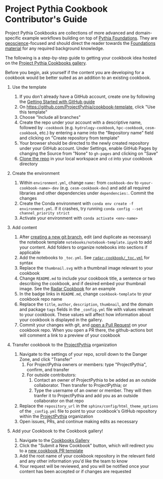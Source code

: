 # Project Pythia Cookbook Contributor's Guide

Project Pythia Cookbooks are collections of more advanced and domain-specific example
workflows building on top of [Pythia Foundations](https://foundations.projectpythia.org/landing-page.html).
They are [geoscience](https://en.wikipedia.org/wiki/Earth_science)-focused
and should direct the reader towards the [Foundations material](https://foundations.projectpythia.org/landing-page.html) for any required
background knowledge.

The following is a step-by-step guide to getting your cookbook idea
hosted on the [Project Pythia Cookbooks gallery](https://cookbooks.projectpythia.org).

Before you begin, ask yourself if the content you are developing for a cookbook would be better suited as an addition to an existing cookbook.

1. Use the template
   1. If you don't already have a GitHub account, create one by following the [Getting Started with GitHub guide](https://foundations.projectpythia.org/foundations/getting-started-github.html)
   1. On https://github.com/ProjectPythia/cookbook-template, click "Use this template"
   1. Choose "Include all branches"
   1. Create the repo under your account with a descriptive name, followed by `-cookbook` (e.g. `hydrology-cookbook`, `hpc-cookbook`, `cesm-cookbook`, etc.) by entering a name into the "Repository name" field and clicking on "Create repository from template"
   1. Your browser should be directed to the newly created repository under your GitHub account. Under Settings, enable GitHub Pages by changing the Source from "None" to `gh-pages` and clicking on "Save"
   1. [Clone the repo](https://foundations.projectpythia.org/foundations/github/github-cloning-forking.html) in your local workspace and `cd` into your cookbook directory
1. Create the environment
   1. Within `environment.yml`, change `name:` from `cookbook-dev` to `<your-cookbook-name>-dev` (e.g. `cesm-cookbook-dev`) and add all required libraries and other dependencies under `dependencies:`. Commit the changes
   1. Create the Conda environment with `conda env create -f environment.yml`. If it crashes, try running `conda config --set channel_priority strict`
   1. Activate your environment with `conda activate <env-name>`
1. Add content
   1. After [creating a new git branch](https://foundations.projectpythia.org/foundations/github/git-branches.html), edit (and duplicate as necessary) the notebook template `notebooks/notebook-template.ipynb` to add your content. Add folders to organize notebooks into sections if applicable
   1. Add the notebooks to `_toc.yml`. See [`radar-cookbook/_toc.yml`](https://github.com/ProjectPythia/radar-cookbook/blob/main/_toc.yml) for syntax
   1. Replace the `thumbnail.svg` with a thumbnail image relevant to your cookbook
   1. Change `README.md` to include your cookbook title, a sentence or two describing the cookbook, and if desired embed your thumbnail image. See the [Radar Cookbook](https://github.com/ProjectPythia/radar-cookbook/blob/main/README.md) for an example
   1. In the badge links in `README.md`, change `cookbook-template` to your cookbook repo name
   1. Replace the `title`, `author`, `description`, `thumbnail`, and the domain and package `tags` fields in the `_config.yml` file with values relevant to your cookbook. These values will affect how information about your cookbook is displayed in the gallery.
   1. Commit your changes with git, and [open a Pull Request](https://foundations.projectpythia.org/foundations/github/github-pull-request.html) on your cookbook repo. When you open a PR there, the github-actions bot will comment a link to a preview of your cookbook
1. Transfer cookbook to the [ProjectPythia](https://github.com/ProjectPythia) organization

   1. Navigate to the settings of your repo, scroll down to the Danger Zone, and click "Transfer"
      1. For ProjectPythia owners or members: type "ProjectPythia", confirm, and transfer
      1. For outside contributors:
         1. Contact an owner of ProjectPythia to be added as an outside collaborator. Then transfer to ProjectPythia; or
         1. Type the username of an owner or member. They will then tranfer it to ProjectPythia and add you as an outside collaborator on that repo
   1. Replace the `repository_url` in the `sphinx/config/html_theme_options` of the `_config.yml` file to point to your cookbook's GitHub repository within the [ProjectPythia](https://github.com/ProjectPythia) organization
   1. Open issues, PRs, and continue making edits as necessary

1. Add your Cookbook to the Cookbook gallery!
   1. Navigate to the [Cookbooks Gallery](https://cookbooks.projectpythia.org/)
   1. Click the "Submit a New Cookbook" button, which will redirect you to a [new cookbook PR template](https://github.com/ProjectPythia/projectpythiacookbooks.github.io/issues/new?assignees=ProjectPythia%2Feducation&labels=content%2Ccookbook-gallery-submission&template=update-cookbook-gallery.yaml&title=Update+Gallery+with+new+Cookbook)
   1. Add the root name of your cookbook repository in the relevant field and any other information you'd like the team to know
   1. Your request will be reviewed, and you will be notified once your content has been accepted or if changes are requested
